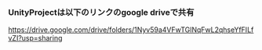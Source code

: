 ### UnityProjectは以下のリンクのgoogle driveで共有
https://drive.google.com/drive/folders/1Nyv59a4VFwTGlNqFwL2qhseYfFILfvZI?usp=sharing
